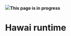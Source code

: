 <!--
created_at: '2011-03-15 10:36:08'
updated_at: '2013-03-13 13:06:03'
authors:
    - 'Jérôme Bogaerts'
tags:
    - Hawai
-->

![](http://forge.taotesting.com/attachments/download/760/attention.png)**This page is in progress**

Hawai runtime
=============


